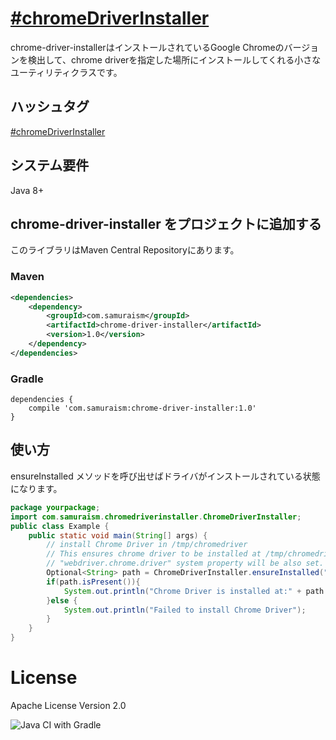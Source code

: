 # [&#35;chromeDriverInstaller](https://twitter.com/search?q=%23chromeDriverInstaller&src=typed_query&f=live)
chrome-driver-installerはインストールされているGoogle Chromeのバージョンを検出して、chrome driverを指定した場所にインストールしてくれる小さなユーティリティクラスです。
## ハッシュタグ
[&#35;chromeDriverInstaller](https://twitter.com/intent/tweet?text=https://github.com/samuraism/chrome-driver-installer/+%23chromeDriverInstaller)
## システム要件
Java 8+

## chrome-driver-installer をプロジェクトに追加する
このライブラリはMaven Central Repositoryにあります。

### Maven
```xml
<dependencies>
    <dependency>
        <groupId>com.samuraism</groupId>
        <artifactId>chrome-driver-installer</artifactId>
        <version>1.0</version>
    </dependency>
</dependencies>
```
### Gradle
```text
dependencies {
    compile 'com.samuraism:chrome-driver-installer:1.0'
}
```
## 使い方
ensureInstalled メソッドを呼び出せばドライバがインストールされている状態になります。
```java
package yourpackage;
import com.samuraism.chromedriverinstaller.ChromeDriverInstaller;
public class Example {
    public static void main(String[] args) {
        // install Chrome Driver in /tmp/chromedriver
        // This ensures chrome driver to be installed at /tmp/chromedriver
        // "webdriver.chrome.driver" system property will be also set.
        Optional<String> path = ChromeDriverInstaller.ensureInstalled("/tmp/chromedriver");
        if(path.isPresent()){
            System.out.println("Chrome Driver is installed at:" + path.get());
        }else {
            System.out.println("Failed to install Chrome Driver");
        }
    }
}
```

# License
Apache License Version 2.0

![Java CI with Gradle](https://github.com/Samuraism/chrome-driver-installer/workflows/Java%20CI%20with%20Gradle/badge.svg)
